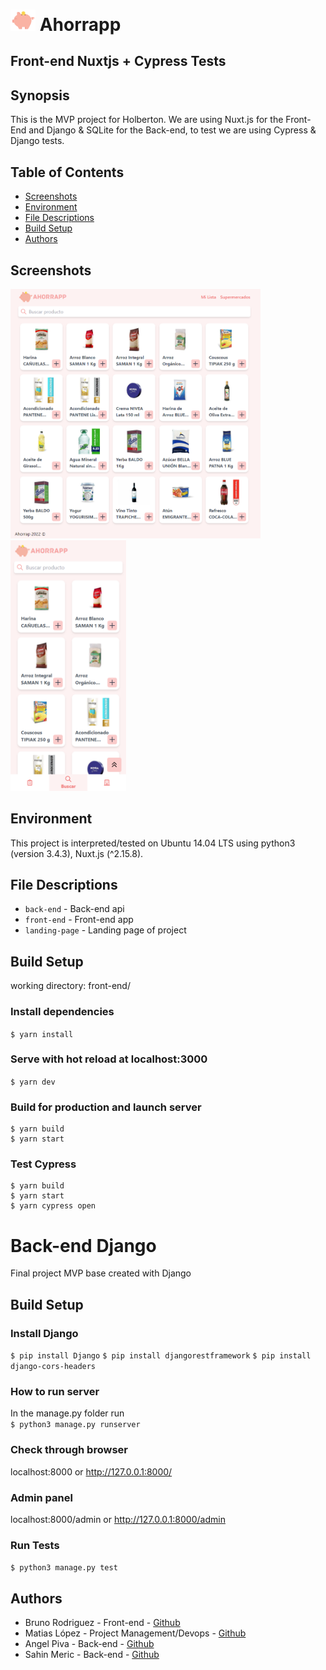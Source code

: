 # <img src="front-end/static/logo.png" width="40"> Ahorrapp


## Front-end Nuxtjs + Cypress Tests

## Synopsis
This is the MVP project for Holberton. We are using Nuxt.js for the Front-End and Django & SQLite for the Back-end, to test we are using Cypress & Django tests.

## Table of Contents
* [Screenshots](#screenshots)
* [Environment](#environment)
* [File Descriptions](#file-descriptions)
* [Build Setup](#build-setup)
* [Authors](#authors)


## Screenshots

<img src="assests/desktop.png" width="400"> <img src="assests/phone.png" width="185">

## Environment
This project is interpreted/tested on Ubuntu 14.04 LTS using python3 (version 3.4.3), Nuxt.js (^2.15.8).

## File Descriptions
* `back-end` - Back-end api
* `front-end` - Front-end app
* `landing-page` - Landing page of project

## Build Setup

working directory: front-end/

### Install dependencies
`$ yarn install`

### Serve with hot reload at localhost:3000
`$ yarn dev`

### Build for production and launch server
```
$ yarn build
$ yarn start
```

### Test Cypress
```
$ yarn build
$ yarn start
$ yarn cypress open
```


# Back-end Django
Final project MVP base created with Django

## Build Setup

### Install Django
`$ pip install Django`
`$ pip install djangorestframework`
`$ pip install django-cors-headers`
### How to run server
In the manage.py folder run <br>
`$ python3 manage.py runserver`
### Check through browser
localhost:8000 or http://127.0.0.1:8000/
### Admin panel
localhost:8000/admin or http://127.0.0.1:8000/admin

### Run Tests

`$ python3 manage.py test`


## Authors

- Bruno	Rodriguez - Front-end - [Github](https://github.com/alexaorrico)
- Matias	López - Project Management/Devops - [Github](https://github.com/Matilop15)
- Angel	Piva - Back-end - [Github](https://github.com/AngelPiva)
- Sahin	Meric - Back-end - [Github](https://github.com/sahinmeric)

